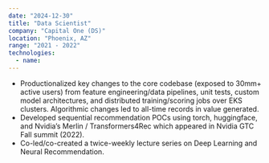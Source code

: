 ```yaml
---
date: "2024-12-30"
title: "Data Scientist"
company: "Capital One (DS)"
location: "Phoenix, AZ"
range: "2021 - 2022"
technologies:
  - name:
---
```


- Productionalized key changes to the core codebase (exposed to 30mm+ active users) from feature engineering/data pipelines, unit tests, custom model architectures, and distributed training/scoring jobs over EKS clusters. Algorithmic changes led to all-time records in value generated.
- Developed sequential recommendation POCs using torch, huggingface, and Nvidia’s Merlin / Transformers4Rec which appeared in Nvidia GTC Fall summit (2022).
- Co-led/co-created a twice-weekly lecture series on Deep Learning and Neural Recommendation.
